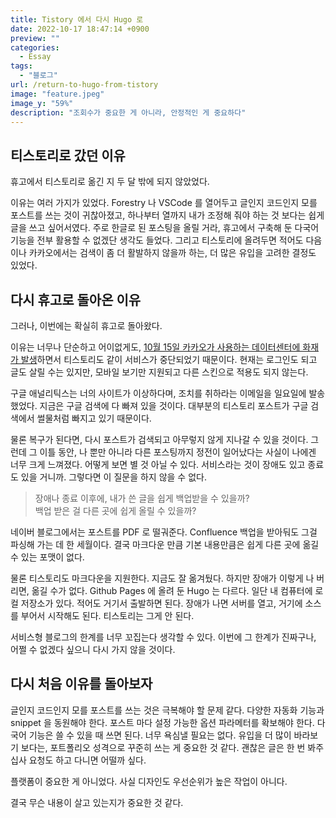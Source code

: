 ```yaml
---
title: Tistory 에서 다시 Hugo 로
date: 2022-10-17 18:47:14 +0900
preview: ""
categories:
  - Essay
tags: 
  - "블로그"
url: /return-to-hugo-from-tistory
image: "feature.jpeg"
image_y: "59%"
description: "조회수가 중요한 게 아니라, 안정적인 게 중요하다"
---
```


## 티스토리로 갔던 이유

휴고에서 티스토리로 옮긴 지 두 달 밖에 되지 않았었다.

이유는 여러 가지가 있었다. Forestry 나 VSCode 를 열어두고 글인지 코드인지 모를 포스트를 쓰는 것이 귀찮아졌고, 하나부터 열까지 내가 조정해 줘야 하는 것 보다는 쉽게 글을 쓰고 싶어서였다. 주로 한글로 된 포스팅을 올릴 거라, 휴고에서 구축해 둔 다국어 기능을 전부 활용할 수 없겠단 생각도 들었다. 그리고 티스토리에 올려두면 적어도 다음이나 카카오에서는 검색이 좀 더 활발하지 않을까 하는, 더 많은 유입을 고려한 결정도 있었다. 

## 다시 휴고로 돌아온 이유

그러나, 이번에는 확실히 휴고로 돌아왔다. 

이유는 너무나 단순하고 어이없게도, [10월 15일 카카오가 사용하는 데이터센터에 화재가 발생](https://cs.kakao.com/helps?service=102&category=286&locale=ko&device=3136&articleId=1073204770)하면서 티스토리도 같이 서비스가 중단되었기 때문이다. 현재는 로그인도 되고 글도 살릴 수는 있지만, 모바일 보기만 지원되고 다른 스킨으로 적용도 되지 않는다. 

구글 애널리틱스는 너의 사이트가 이상하다며, 조치를 취하라는 이메일을 일요일에 발송했었다. 지금은 구글 검색에 다 빠져 있을 것이다. 대부분의 티스토리 포스트가 구글 검색에서 썰물처럼 빠지고 있기 때문이다.

물론 복구가 된다면, 다시 포스트가 검색되고 아무렇지 않게 지나갈 수 있을 것이다. 그런데 그 이틀 동안, 나 뿐만 아니라 다른 포스팅까지 정전이 일어났다는 사실이 나에겐 너무 크게 느껴졌다. 어떻게 보면 별 것 아닐 수 있다. 서비스라는 것이 장애도 있고 종료도 있을 거니까. 그렇다면 이 질문을 하지 않을 수 없다.

> 장애나 종료 이후에, 내가 쓴 글을 쉽게 백업받을 수 있을까? <br/>
> 백업 받은 걸 다른 곳에 쉽게 올릴 수 있을까?

네이버 블로그에서는 포스트를 PDF 로 떨궈준다. Confluence 백업을 받아둬도 그걸 파싱해 가는 데 한 세월이다. 결국 마크다운 만큼 기본 내용만큼은 쉽게 다른 곳에 옮길 수 있는 포맷이 없다.

물론 티스토리도 마크다운을 지원한다. 지금도 잘 옮겨뒀다. 하지만 장애가 이렇게 나 버리면, 옮길 수가 없다. Github Pages 에 올려 둔 Hugo 는 다르다. 일단 내 컴퓨터에 로컬 저장소가 있다. 적어도 거기서 출발하면 된다. 장애가 나면 서버를 열고, 거기에 소스를 부어서 시작해도 된다. 티스토리는 그게 안 된다. 

서비스형 블로그의 한계를 너무 꼬집는다 생각할 수 있다. 이번에 그 한계가 진짜구나, 어쩔 수 없겠다 싶으니 다시 가지 않을 것이다.

## 다시 처음 이유를 돌아보자

글인지 코드인지 모를 포스트를 쓰는 것은 극복해야 할 문제 같다. 다양한 자동화 기능과 snippet 을 동원해야 한다. 포스트 마다 설정 가능한 옵션 파라메터를 확보해야 한다. 다국어 기능은 쓸 수 있을 때 쓰면 된다. 너무 욕심낼 필요는 없다. 유입을 더 많이 바라보기 보다는, 포트폴리오 성격으로 꾸준히 쓰는 게 중요한 것 같다. 괜찮은 글은 한 번 봐주십사 요청도 하고 다니면 어떨까 싶다. 

플랫폼이 중요한 게 아니었다. 사실 디자인도 우선순위가 높은 작업이 아니다. 

결국 무슨 내용이 살고 있는지가 중요한 것 같다.